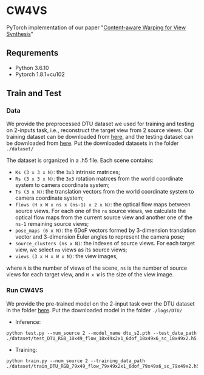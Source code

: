 # CW4VS
PyTorch implementation of our paper "[Content-aware Warping for View Synthesis](https://arxiv.org/abs/2201.09023)"

## Requrements
- Python 3.6.10
- Pytorch 1.8.1+cu102

## Train and Test
### Data
We provide the preprocessed DTU dataset we used for training and testing on 2-inputs task, i.e., reconstruct the target view from 2 source views. Our training dataset can be downloaded from [here](https://drive.google.com/file/d/1W6OJfva8RAL9fMotyZtZ-E43oPTXFdNz/view?usp=sharing), and the testing dataset can be downloaded from [here](https://drive.google.com/file/d/1kYkqZC2q18rf5kc5ff787E3M7CB-luRL/view?usp=sharing). Put the downloaded datasets in the folder `./dataset/`

The dataset is organized in a .h5 file. Each scene contains:
- `Ks (3 x 3 x N)`: the `3x3` intrinsic matrices;
- `Rs (3 x 3 x N)`: the `3x3` rotation matrces from the world coordinate system to camera coordinate system;
- `Ts (3 x N)`: the translation vectors from the world coordinate system to camera coordinate system;
- `flows (H x W x ns x (ns-1) x 2 x N)`: the optical flow maps between source views. For each one of the `ns` source views, we calculate the optical flow maps from the current source view and another one of the `ns-1` remaining source views;
- `pose_maps (6 x N)`: the 6DoF vectors formed by 3-dimension translation vector and 3-dimension Euler angles to represent the camera pose;
- `source_clusters (ns x N)`: the indexes of source views. For each target view, we select `ns` views as its source views;
- `views (3 x H x W x N)`: the view images,

where `N` is the number of views of the scene, `ns` is the number of source views for each target view, and `H x W` is the size of the view image.


### Run CW4VS
We provide the pre-trained model on the 2-input task over the DTU dataset in the folder [here](https://drive.google.com/file/d/1mU-ZR8vhdKghile2CKJ2MvcSgIej8EPo/view?usp=sharing). Put the downloaded model in the folder `./logs/DTU/`

- Inference:
```
python test.py --num_source 2 --model_name dtu_s2.pth --test_data_path ./dataset/test_DTU_RGB_18x49_flow_18x49x2x1_6dof_18x49x6_sc_18x49x2.h5
```

- Training:
```
python train.py --num_source 2 --training_data_path ./dataset/train_DTU_RGB_79x49_flow_79x49x2x1_6dof_79x49x6_sc_79x49x2.h5
```
